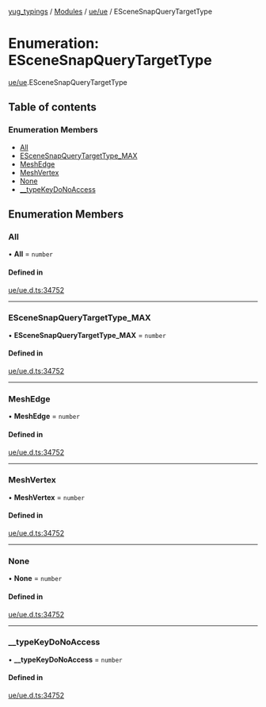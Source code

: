 [yug_typings](../README.md) / [Modules](../modules.md) / [ue/ue](../modules/ue_ue.md) / ESceneSnapQueryTargetType

# Enumeration: ESceneSnapQueryTargetType

[ue/ue](../modules/ue_ue.md).ESceneSnapQueryTargetType

## Table of contents

### Enumeration Members

- [All](ue_ue.ESceneSnapQueryTargetType.md#all)
- [ESceneSnapQueryTargetType\_MAX](ue_ue.ESceneSnapQueryTargetType.md#escenesnapquerytargettype_max)
- [MeshEdge](ue_ue.ESceneSnapQueryTargetType.md#meshedge)
- [MeshVertex](ue_ue.ESceneSnapQueryTargetType.md#meshvertex)
- [None](ue_ue.ESceneSnapQueryTargetType.md#none)
- [\_\_typeKeyDoNoAccess](ue_ue.ESceneSnapQueryTargetType.md#__typekeydonoaccess)

## Enumeration Members

### All

• **All** = `number`

#### Defined in

[ue/ue.d.ts:34752](https://github.com/YugMetaverse/yug_typings/blob/25cad34/ue/ue.d.ts#L34752)

___

### ESceneSnapQueryTargetType\_MAX

• **ESceneSnapQueryTargetType\_MAX** = `number`

#### Defined in

[ue/ue.d.ts:34752](https://github.com/YugMetaverse/yug_typings/blob/25cad34/ue/ue.d.ts#L34752)

___

### MeshEdge

• **MeshEdge** = `number`

#### Defined in

[ue/ue.d.ts:34752](https://github.com/YugMetaverse/yug_typings/blob/25cad34/ue/ue.d.ts#L34752)

___

### MeshVertex

• **MeshVertex** = `number`

#### Defined in

[ue/ue.d.ts:34752](https://github.com/YugMetaverse/yug_typings/blob/25cad34/ue/ue.d.ts#L34752)

___

### None

• **None** = `number`

#### Defined in

[ue/ue.d.ts:34752](https://github.com/YugMetaverse/yug_typings/blob/25cad34/ue/ue.d.ts#L34752)

___

### \_\_typeKeyDoNoAccess

• **\_\_typeKeyDoNoAccess** = `number`

#### Defined in

[ue/ue.d.ts:34752](https://github.com/YugMetaverse/yug_typings/blob/25cad34/ue/ue.d.ts#L34752)
